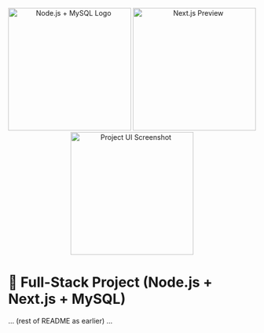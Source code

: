 <p align="center">
  <img src="https://example.com/path/to/image1.png" alt="Node.js + MySQL Logo" width="250"/>
  <img src="https://example.com/path/to/image2.png" alt="Next.js Preview" width="250"/>
  <img src="https://example.com/path/to/image3.png" alt="Project UI Screenshot" width="250"/>
</p>

# 🚀 Full-Stack Project (Node.js + Next.js + MySQL)

… (rest of README as earlier) …
